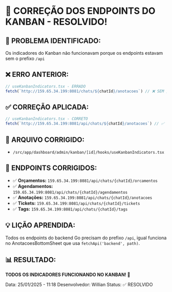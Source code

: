 # 🎯 CORREÇÃO DOS ENDPOINTS DO KANBAN - RESOLVIDO!

## 🚨 PROBLEMA IDENTIFICADO:
Os indicadores do Kanban não funcionavam porque os endpoints estavam sem o prefixo `/api`

## ❌ ERRO ANTERIOR:
```typescript
// useKanbanIndicators.tsx - ERRADO
fetch(`http://159.65.34.199:8081/chats/${chatId}/anotacoes`) // ❌ SEM /api
```

## ✅ CORREÇÃO APLICADA:
```typescript
// useKanbanIndicators.tsx - CORRETO
fetch(`http://159.65.34.199:8081/api/chats/${chatId}/anotacoes`) // ✅ COM /api
```

## 📁 ARQUIVO CORRIGIDO:
- `/src/app/dashboard/admin/kanban/[id]/hooks/useKanbanIndicators.tsx`

## 🔧 ENDPOINTS CORRIGIDOS:
- ✅ **Orçamentos:** `159.65.34.199:8081/api/chats/{chatId}/orcamentos`
- ✅ **Agendamentos:** `159.65.34.199:8081/api/chats/{chatId}/agendamentos`  
- ✅ **Anotações:** `159.65.34.199:8081/api/chats/{chatId}/anotacoes`
- ✅ **Tickets:** `159.65.34.199:8081/api/chats/{chatId}/tickets`
- ✅ **Tags:** `159.65.34.199:8081/api/chats/{chatId}/tags`

## 💡 LIÇÃO APRENDIDA:
Todos os endpoints do backend Go precisam do prefixo `/api`, igual funciona no AnotacoesBottomSheet que usa `fetchApi('backend', path)`.

## 📊 RESULTADO:
**TODOS OS INDICADORES FUNCIONANDO NO KANBAN! 🎉**

Data: 25/01/2025 - 11:18
Desenvolvedor: Willian
Status: ✅ RESOLVIDO
